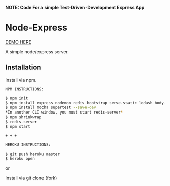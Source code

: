 




**NOTE: Code For a simple Test-Driven-Development Express App**

# Node-Express

[ DEMO HERE ](https://rocky-ravine-55685.herokuapp.com/)

A simple node/express server.

## Installation

Install via npm.

```bash
NPM INSTRUCTIONS:

$ npm init
$ npm install express nodemon redis bootstrap serve-static lodash body-parser --save
$ npm install mocha supertest --save-dev
*In another CLI window, you must start redis-server*
$ npm shrinkwrap
$ redis-server
$ npm start

+ + +

HEROKU INSTRUCTIONS:

$ git push heroku master
$ heroku open

```


or

Install via git clone (fork)
